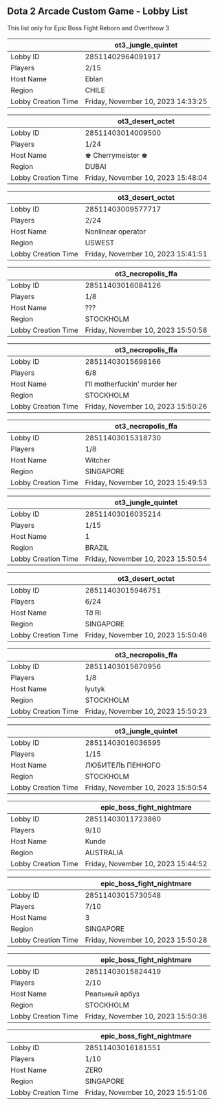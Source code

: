 ## Dota 2 Arcade Custom Game - Lobby List

This list only for Epic Boss Fight Reborn and Overthrow 3

|  | ot3_jungle_quintet |
| ------ | ------ |
| Lobby ID | 28511402964091917 |
| Players | 2/15 |
| Host Name | Eblan |
| Region | CHILE |
| Lobby Creation Time | Friday, November 10, 2023 14:33:25 |


|  | ot3_desert_octet |
| ------ | ------ |
| Lobby ID | 28511403014009500 |
| Players | 1/24 |
| Host Name | ♚ Cherrymeister ♚ |
| Region | DUBAI |
| Lobby Creation Time | Friday, November 10, 2023 15:48:04 |


|  | ot3_desert_octet |
| ------ | ------ |
| Lobby ID | 28511403009577717 |
| Players | 2/24 |
| Host Name | Nonlinear operator |
| Region | USWEST |
| Lobby Creation Time | Friday, November 10, 2023 15:41:51 |


|  | ot3_necropolis_ffa |
| ------ | ------ |
| Lobby ID | 28511403016084126 |
| Players | 1/8 |
| Host Name | ??? |
| Region | STOCKHOLM |
| Lobby Creation Time | Friday, November 10, 2023 15:50:58 |


|  | ot3_necropolis_ffa |
| ------ | ------ |
| Lobby ID | 28511403015698166 |
| Players | 6/8 |
| Host Name | I'll motherfuckin' murder her |
| Region | STOCKHOLM |
| Lobby Creation Time | Friday, November 10, 2023 15:50:26 |


|  | ot3_necropolis_ffa |
| ------ | ------ |
| Lobby ID | 28511403015318730 |
| Players | 1/8 |
| Host Name | Witcher |
| Region | SINGAPORE |
| Lobby Creation Time | Friday, November 10, 2023 15:49:53 |


|  | ot3_jungle_quintet |
| ------ | ------ |
| Lobby ID | 28511403016035214 |
| Players | 1/15 |
| Host Name | 1 |
| Region | BRAZIL |
| Lobby Creation Time | Friday, November 10, 2023 15:50:54 |


|  | ot3_desert_octet |
| ------ | ------ |
| Lobby ID | 28511403015946751 |
| Players | 6/24 |
| Host Name | Tờ Ri |
| Region | SINGAPORE |
| Lobby Creation Time | Friday, November 10, 2023 15:50:46 |


|  | ot3_necropolis_ffa |
| ------ | ------ |
| Lobby ID | 28511403015670956 |
| Players | 1/8 |
| Host Name | lyutyk |
| Region | STOCKHOLM |
| Lobby Creation Time | Friday, November 10, 2023 15:50:23 |


|  | ot3_jungle_quintet |
| ------ | ------ |
| Lobby ID | 28511403016036595 |
| Players | 1/15 |
| Host Name | ЛЮБИТЕЛЬ ПЕННОГО |
| Region | STOCKHOLM |
| Lobby Creation Time | Friday, November 10, 2023 15:50:54 |


|  | epic_boss_fight_nightmare |
| ------ | ------ |
| Lobby ID | 28511403011723860 |
| Players | 9/10 |
| Host Name | Kunde |
| Region | AUSTRALIA |
| Lobby Creation Time | Friday, November 10, 2023 15:44:52 |


|  | epic_boss_fight_nightmare |
| ------ | ------ |
| Lobby ID | 28511403015730548 |
| Players | 7/10 |
| Host Name | 3 |
| Region | SINGAPORE |
| Lobby Creation Time | Friday, November 10, 2023 15:50:28 |


|  | epic_boss_fight_nightmare |
| ------ | ------ |
| Lobby ID | 28511403015824419 |
| Players | 2/10 |
| Host Name | Реальный арбуз |
| Region | STOCKHOLM |
| Lobby Creation Time | Friday, November 10, 2023 15:50:36 |


|  | epic_boss_fight_nightmare |
| ------ | ------ |
| Lobby ID | 28511403016181551 |
| Players | 1/10 |
| Host Name | ZER0|零 |
| Region | SINGAPORE |
| Lobby Creation Time | Friday, November 10, 2023 15:51:06 |


